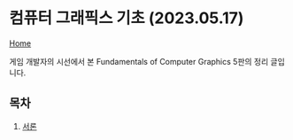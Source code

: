 # 컴퓨터 그래픽스 기초 (2023.05.17)
[Home](/)

게임 개발자의 시선에서 본 Fundamentals of Computer Graphics 5판의 정리 글입니다.

## 목차

1. [서론](/Notes/2023/05/Korean/FundamentalsOfComputerGraphics01Introduction.md)